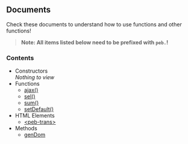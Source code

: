 ## Documents
Check these documents to understand how to use functions and other functions!  
> **Note: All items listed below need to be prefixed with `peb.`!**
### Contents
- Constructors  
*Nothing to view*
- Functions  
  * [ajax()](./detail/func-ajax.md)
  * [sel()](./detail/func-sel.md)
  * [sum()](./detail/func-sum.md)
  * [setDefault()](./detail/func-setdefault.md)
- HTML Elements  
  * [\<peb-trans\>](./detail/html-peb-trans.md)
- Methods
  * [genDom](./detail/meth-gendom.md)

